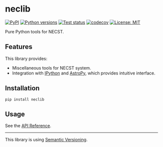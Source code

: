 # neclib

[![PyPI](https://img.shields.io/pypi/v/neclib.svg?label=PyPI&style=flat-square)](https://pypi.org/pypi/neclib/)
[![Python versions](https://img.shields.io/pypi/pyversions/neclib.svg?label=Python&color=yellow&style=flat-square)](https://pypi.org/pypi/neclib/)
[![Test status](https://img.shields.io/github/actions/workflow/status/necst-telescope/neclib/test.yml?branch=main&logo=github&label=Test&style=flat-square)](https://github.com/necst-telescope/neclib/actions)
[![codecov](https://codecov.io/gh/necst-telescope/neclib/branch/main/graph/badge.svg?token=DP2ZTYBOTR)](https://codecov.io/github/necst-telescope/neclib)
[![License: MIT](https://img.shields.io/badge/license-MIT-blue.svg?label=License&style=flat-square)](https://github.com/necst-telescope/neclib/blob/main/LICENSE)

Pure Python tools for NECST.

## Features

This library provides:

- Miscellaneous tools for NECST system.
- Integration with [IPython](https://ipython.org/) and [AstroPy](https://www.astropy.org/), which provides intuitive interface.

## Installation

```shell
pip install neclib
```

## Usage

See the [API Reference](https://necst-telescope.github.io/neclib/_source/neclib.html).

---

This library is using [Semantic Versioning](https://semver.org).
